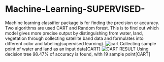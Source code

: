 # Machine-Learning-SUPERVISED-
 Machine learning classifier package is for finding the precision or accuracy. Two algorithms are used CART and Random forest. This is to find out which model gives more precise output by distinguishing from water, land, vegetation through collecting satellite band data and formulates into different color and labeling(supervised learning).
![cart](https://user-images.githubusercontent.com/90825034/233155960-19117c64-c5f4-45f9-a7ed-38fd21c7e542.png)
Collecting sample point of water and land as an input data[CART]
![CART RESULT ](https://user-images.githubusercontent.com/90825034/233156394-0e15c2cb-89a0-47a4-9be7-542bae74f391.png)
Using decision tree 98.47% of accuracy is found, with 19 sample point[CART]
